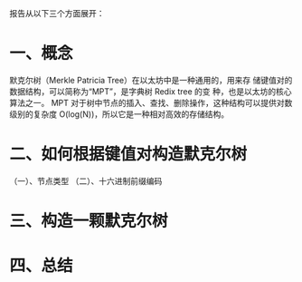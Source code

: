 报告从以下三个方面展开：
# 一、概念
默克尔树（Merkle Patricia Tree）在以太坊中是一种通用的，用来存
储键值对的数据结构，可以简称为“MPT”，是字典树 Redix tree 的变
种，也是以太坊的核心算法之一。
MPT 对于树中节点的插入、查找、删除操作，这种结构可以提供对数
级别的复杂度 O(log(N))，所以它是一种相对高效的存储结构。
# 二、如何根据键值对构造默克尔树
（一）、节点类型
（二）、十六进制前缀编码
# 三、构造一颗默克尔树
# 四、总结
